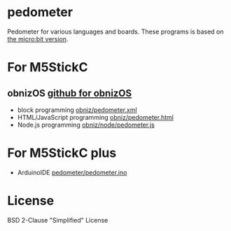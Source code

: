 # pedometer
Pedometer for various languages and boards.
These programs is based on [the micro:bit version](https://makecode.microbit.org/22990-68493-90962-65053).

# For M5StickC
## obnizOS [github for obnizOS](obniz/)
* block programming [obniz/pedometer.xml](obniz/pedometer.xml)
* HTML/JavaScript programming [obniz/pedometer.html](obniz/pedometer.html)
* Node.js programming [obniz/node/pedometer.js](obniz/node/pedometer.js)

# For M5StickC plus
* ArduinoIDE [pedometer/pedometer.ino](pedometer/pedometer.ino)

# License
BSD 2-Clause "Simplified" License
